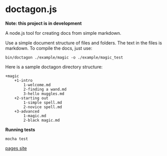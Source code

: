 doctagon.js
===========

**Note: this project is in development**

A node.js tool for creating docs from simple markdown.


Use a simple document structure of files and folders. The text in the files is markdown. To compile the docs, just use:

    bin/doctagon ./example/magic -o ./example/magic_test

Here is a sample doctagon directory structure:

    +magic
        +1-intro
            1-welcome.md
            2-finding a wand.md
            3-hello muggles.md
        +2-starting out
            1-simple spell.md
            2-novice spell.md
        +3-advanced
            1-magic.md
            2-black magic.md
    
**Running tests**

    mocha test

[pages site](http://morganherlocker.github.io/doctagon.js)